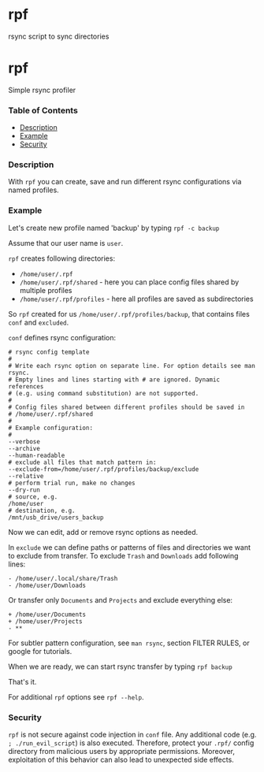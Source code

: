 # rpf
rsync script to sync directories
# rpf

Simple rsync profiler

### Table of Contents

* [Description](#description)
* [Example](#example)
* [Security](#security)

### <a name="description"></a> Description
With `rpf` you can create, save and run different rsync configurations via named profiles.

### <a name="example"></a> Example
Let's create new profile named 'backup' by typing `rpf -c backup`

Assume that our user name is `user`.

`rpf` creates following directories:
* `/home/user/.rpf`
* `/home/user/.rpf/shared` - here you can place config files shared by multiple profiles
* `/home/user/.rpf/profiles` - here all profiles are saved as subdirectories

So `rpf` created for us `/home/user/.rpf/profiles/backup`, that contains files `conf` and `excluded`.

`conf` defines rsync configuration:
```
# rsync config template
#
# Write each rsync option on separate line. For option details see man rsync.
# Empty lines and lines starting with # are ignored. Dynamic references
# (e.g. using command substitution) are not supported.
#
# Config files shared between different profiles should be saved in
# /home/user/.rpf/shared
#
# Example configuration:
#
--verbose
--archive
--human-readable
# exclude all files that match pattern in:
--exclude-from=/home/user/.rpf/profiles/backup/exclude
--relative
# perform trial run, make no changes
--dry-run
# source, e.g.
/home/user
# destination, e.g.
/mnt/usb_drive/users_backup
```
Now we can edit, add or remove rsync options as needed.

In `exclude` we can define paths or patterns of files and directories we want to exclude from transfer. To exclude `Trash` and `Downloads` add following lines:
```
- /home/user/.local/share/Trash
- /home/user/Downloads
```
Or transfer only `Documents` and `Projects` and exclude everything else:
```
+ /home/user/Documents
+ /home/user/Projects
- **
```
For subtler pattern configuration, see `man rsync`, section FILTER RULES, or google for tutorials.

When we are ready, we can start rsync transfer by typing `rpf backup`

That's it.

For additional `rpf` options see `rpf --help`.

### <a name="security"></a> Security
`rpf` is not secure against code injection in `conf` file. Any additional code (e.g. `; ./run_evil_script`) is also executed. Therefore, protect your `.rpf/` config directory from malicious users by appropriate permissions. Moreover, exploitation of this behavior can also lead to unexpected side effects.
